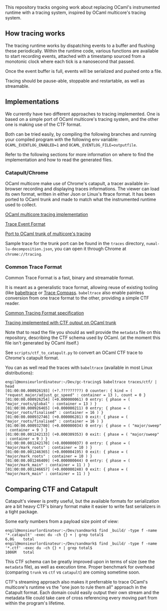 This repository tracks ongoing work about replacing OCaml's instrumented runtime with a tracing system, inspired by OCaml multicore's tracing system.

## How tracing works

The tracing runtime works by dispatching events to a buffer and flushing these periodically.
Within the runtime code, various functions are available to start recording events, attached with a timestamp sourced from a monotonic clock where each tick is a nanosecond that passed.

Once the event buffer is full, events will be serialized and pushed onto a file.

Tracing should be pause-able, stoppable and restartable, as well as streamable.


## Implementations

We currently have two different approaches to tracing implemented.
One is based on a simple port of OCaml multicore's tracing system, and the other one is making use of the CTF format.

Both can be tried easily, by compiling the following branches and running your compiled program with the following env variable:
`OCAML_EVENTLOG_ENABLED=1` and `OCAML_EVENTLOG_FILE=outputfile`.

Refer to the following sections for more information on where to find the implementation and how to read the generated files.

### Catapult/Chrome

OCaml multicore make use of Chrome's catapult, a tracer available in-browser recording and displaying traces informations.
The viewer can load its own format, written in either Json or Linux's ftrace format.
It has been ported to OCaml trunk and made to match what the instrumented runtime used to collect.

[OCaml multicore tracing implementation](https://github.com/ocaml-multicore/ocaml-multicore/blob/master/byterun/eventlog.c)

[Trace Event Format](https://docs.google.com/document/d/1CvAClvFfyA5R-PhYUmn5OOQtYMH4h6I0nSsKchNAySU/preview)

[Port to OCaml trunk of multicore's tracing](https://github.com/Engil/ocaml/blob/eventlog/runtime/eventlog.c)

Sample trace for the trunk port can be found in the `traces` directory, `numal-lu-decomposition.json`, you can open it through Chrome at `chrome://tracing`.

### Common Trace Format

Common Trace Format is a fast, binary and streamable format.

It is meant as a generalistic trace format, allowing reuse of existing tooling (like [babeltrace](https://diamon.org/babeltrace/) or [Trace Compass](https://www.eclipse.org/tracecompass/). `babeltrace` also enable painless conversion from one trace format to the other, providing a simple CTF reader.

[Common Tracing Format specification](https://diamon.org/ctf/)

[Tracing implemented with CTF output on OCaml trunk](https://github.com/Engil/ocaml/blob/ctf/runtime/eventlog.c)

Note that to read the file you should as well provide the `metadata` file on this repository, describing the CTF schema used by OCaml. (at the moment this file isn't generated by OCaml itself.)

See `scripts/ctf_to_catapult.py` to convert an OCaml CTF trace to Chrome's catapult format.

You can as well read the traces with `babeltrace` (available in most Linux distributions):

```
engil@monsieurlordinateur:~/Dev/gc-tracing$ babeltrace traces/ctf/ | head
[01:00:00.000926193] (+?.?????????) 0 counter: { kind = ( "request_major/adjust_gc_speed" : container = 13 ), count = 0 }
[01:00:00.000926254] (+0.000000061) 0 entry: { phase = ( "major_roots/global" : container = 13 ) }
[01:00:00.000926465] (+0.000000211) 0 entry: { phase = ( "major_roots/finalised" : container = 16 ) }
[01:00:00.000932746] (+0.000006281) 0 exit: { phase = ( "major_roots/finalised" : container = 16 ) }
[01:00:00.000932780] (+0.000000034) 0 entry: { phase = ( "major/sweep" : container = 9 ) }
[01:00:00.001242133] (+0.000309353) 0 exit: { phase = ( "major/sweep" : container = 9 ) }
[01:00:00.001242170] (+0.000000037) 0 entry: { phase = ( "major/mark_roots" : container = 10 ) }
[01:00:00.001246365] (+0.000004195) 0 exit: { phase = ( "major/mark_roots" : container = 10 ) }
[01:00:00.001246409] (+0.000000044) 0 entry: { phase = ( "major/mark_main" : container = 11 ) }
[01:00:00.001246657] (+0.000000248) 0 exit: { phase = ( "major/mark_main" : container = 11 ) }
```

## Comparing CTF and Catapult

Catapult's viewer is pretty useful, but the available formats for serialization are a bit heavy
CTF's binary format make it easier to write fast serializers in a tight package.

Some early numbers from a payload size point of view:


```
engil@monsieurlordinateur:~/Dev/sandmark$ find _build/ -type f -name '*.catapult' -exec du -ch {} + | grep total$
6,0G	total
engil@monsieurlordinateur:~/Dev/sandmark$ find _build/ -type f -name '*.ctf' -exec du -ch {} + | grep total$
1006M	total
```

This CTF schema can be greatly improved upon in terms of size (see the `metadata` file), as well as execution time.
Proper benchmark for overhead (comparing `trunk` vs `ctf` vs `catapult`) are coming sometime soon.

CTF's streaming approach also makes it preferrable to trace OCaml's multicore's runtime vs the "one json to rule them all" approach in the Catapult format. Each domain could easily output their own stream and the metadata file could take care of cross referencing every moving part from within the program's lifetime.